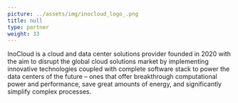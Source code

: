 ```yaml
---
picture: ../assets/img/inocloud_logo_.png
title: null
type: partner
weight: 33
---
```


InoCloud is a cloud and data center solutions provider founded in 2020 with the aim to disrupt the global cloud solutions market by implementing innovative technologies coupled with complete software stack to power the data centers of the future – ones that offer breakthrough computational power and performance, save great amounts of energy, and significantly simplify complex processes.